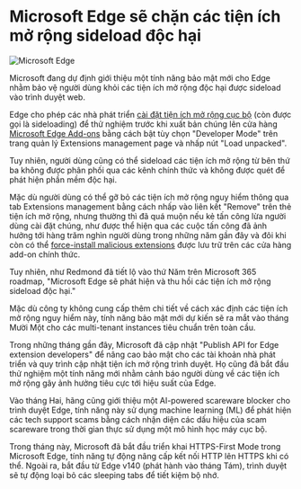 # Microsoft Edge sẽ chặn các tiện ích mở rộng sideload độc hại

![Microsoft Edge](https://www.bleepstatic.com/content/hl-images/2025/09/26/Microsoft_Edge.jpg)

Microsoft đang dự định giới thiệu một tính năng bảo mật mới cho Edge nhằm bảo vệ người dùng khỏi các tiện ích mở rộng độc hại được sideload vào trình duyệt web.

Edge cho phép các nhà phát triển [cài đặt tiện ích mở rộng cục bộ](https://learn.microsoft.com/en-us/microsoft-edge/extensions/getting-started/extension-sideloading#locally-installing-and-running-an-extension) (còn được gọi là sideloading) để thử nghiệm trước khi xuất bản chúng lên cửa hàng [Microsoft Edge Add-ons](https://microsoftedge.microsoft.com/) bằng cách bật tùy chọn "Developer Mode" trên trang quản lý Extensions management page và nhấp nút "Load unpacked".

Tuy nhiên, người dùng cũng có thể sideload các tiện ích mở rộng từ bên thứ ba không được phân phối qua các kênh chính thức và không được quét để phát hiện phần mềm độc hại.

Mặc dù người dùng có thể gỡ bỏ các tiện ích mở rộng nguy hiểm thông qua tab Extensions management bằng cách nhấp vào liên kết "Remove" trên thẻ tiện ích mở rộng, nhưng thường thì đã quá muộn nếu kẻ tấn công lừa người dùng cài đặt chúng, như được thể hiện qua các cuộc tấn công đã ảnh hưởng tới hàng trăm nghìn người dùng trong những năm gần đây và đôi khi còn có thể [force-install malicious extensions](https://www.bleepingcomputer.com/news/security/malware-force-installs-chrome-extensions-on-300-000-browsers-patches-dlls/) được lưu trữ trên các cửa hàng add-on chính thức.

Tuy nhiên, như Redmond đã tiết lộ vào thứ Năm trên Microsoft 365 roadmap, "Microsoft Edge sẽ phát hiện và thu hồi các tiện ích mở rộng sideload độc hại."

Mặc dù công ty không cung cấp thêm chi tiết về cách xác định các tiện ích mở rộng nguy hiểm này, tính năng bảo mật mới dự kiến sẽ ra mắt vào tháng Mười Một cho các multi-tenant instances tiêu chuẩn trên toàn cầu.

Trong những tháng gần đây, Microsoft đã cập nhật "Publish API for Edge extension developers" để nâng cao bảo mật cho các tài khoản nhà phát triển và quy trình cập nhật tiện ích mở rộng trình duyệt. Họ cũng đã bắt đầu thử nghiệm một tính năng mới nhằm cảnh báo người dùng về các tiện ích mở rộng gây ảnh hưởng tiêu cực tới hiệu suất của Edge.

Vào tháng Hai, hãng cũng giới thiệu một AI-powered scareware blocker cho trình duyệt Edge, tính năng này sử dụng machine learning (ML) để phát hiện các tech support scams bằng cách nhận diện các dấu hiệu của scam scareware trong thời gian thực sử dụng một mô hình học máy cục bộ.

Trong tháng này, Microsoft đã bắt đầu triển khai HTTPS-First Mode trong Microsoft Edge, tính năng tự động nâng cấp kết nối HTTP lên HTTPS khi có thể. Ngoài ra, bắt đầu từ Edge v140 (phát hành vào tháng Tám), trình duyệt sẽ tự động loại bỏ các sleeping tabs để tiết kiệm bộ nhớ.